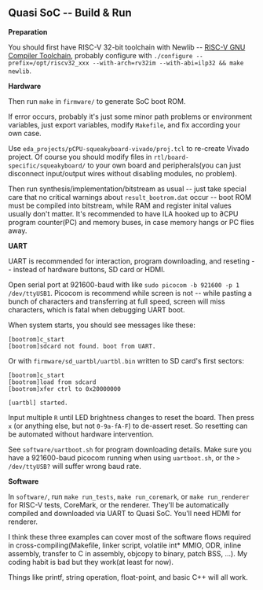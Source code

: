 ## Quasi SoC -- Build & Run

**Preparation**

You should first have RISC-V 32-bit toolchain with Newlib -- [RISC-V GNU Compiler Toolchain](https://github.com/riscv-collab/riscv-gnu-toolchain), probably configure with `./configure --prefix=/opt/riscv32_xxx --with-arch=rv32im --with-abi=ilp32 && make newlib`. 

**Hardware**

Then run `make` in `firmware/` to generate SoC boot ROM. 

If error occurs, probably it's just some minor path problems or environment variables, just export variables, modify `Makefile`, and fix according your own case. 

Use `eda_projects/pCPU-squeakyboard-vivado/proj.tcl` to re-create Vivado project. Of course you should modify files in `rtl/board-specific/squeakyboard/` to your own board and peripherals(you can just disconnect input/output wires without disabling modules, no problem). 

Then run synthesis/implementation/bitstream as usual -- just take special care that no critical warnings about `result_bootrom.dat` occur -- boot ROM must be compiled into bitstream, while RAM and register inital values usually don't matter. It's recommended to have ILA hooked up to ∂CPU program counter(PC) and memory buses, in case memory hangs or PC flies away. 

**UART**

UART is recommended for interaction, program downloading, and reseting -- instead of hardware buttons, SD card or HDMI. 

Open serial port at 921600-baud with like `sudo picocom -b 921600 -p 1 /dev/ttyUSB1`. Picocom is recommend while screen is not -- while pasting a bunch of characters and transferring at full speed, screen will miss characters, which is fatal when debugging UART boot. 

When system starts, you should see messages like these: 

```
[bootrom]c_start
[bootrom]sdcard not found. boot from UART.
```

Or with `firmware/sd_uartbl/uartbl.bin` written to SD card's first sectors:

```
[bootrom]c_start
[bootrom]load from sdcard
[bootrom]xfer ctrl to 0x20000000

[uartbl] started. 
```

Input multiple `R` until LED brightness changes to reset the board. Then press `x` (or anything else, but not `0-9a-fA-F`) to de-assert reset. So resetting can be automated without hardware intervention. 

See `software/uartboot.sh` for program downloading details. Make sure you have a 921600-baud picocom running when using `uartboot.sh`, or the `> /dev/ttyUSB?` will suffer wrong baud rate. 

**Software**

In `software/`, run `make run_tests`, `make run_coremark`, or `make run_renderer` for RISC-V tests, CoreMark, or the renderer. They'll be automatically compiled and downloaded via UART to Quasi SoC. You'll need HDMI for renderer. 

I think these three examples can cover most of the software flows required in cross-compiling(Makefile, linker script, volatile int* MMIO, ODR, inline assembly, transfer to C in assembly, objcopy to binary, patch BSS, ...). My coding habit is bad but they work(at least for now). 

Things like printf, string operation, float-point, and basic C++ will all work. 
